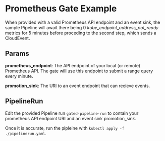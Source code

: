 # Prometheus Gate Example

When provided with a valid Prometheus API endpoint and an event sink, the sample Pipeline will await there being 0 *kube_endpoint_address_not_ready* metrics for 5 minutes before proceding to the second step, which sends a CloudEvent.

## Params

**prometheus_endpoint**: The API endpoint of your local (or remote) Prometheus API. The gate will use this endpoint to submit a range query every minute.

**promotion_sink**: The URI to an event endpoint that can recieve events.

## PipelineRun

Edit the provided Pipeline run `gated-pipeline-run` to contain your prometheus API endpoint URI and an event sink promotion_sink.

Once it is accurate, run the pipleine with `kubectl apply -f ./pipelinerun.yaml`.
